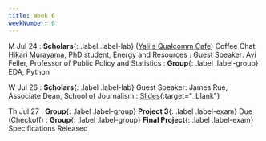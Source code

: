 ```yaml
---
title: Week 6
weekNumber: 6
---
```


M Jul 24
: **Scholars**{: .label .label-lab} ([Yali's Qualcomm Cafe](https://goo.gl/maps/zdzGuXmRfWDwxCATA)) Coffee Chat: [Hikari Murayama](https://erg.berkeley.edu/people/murayama-hikari/), PhD student, Energy and Resources
: Guest Speaker: Avi Feller, Professor of Public Policy and Statistics
: **Group**{: .label .label-group} EDA, Python

W Jul 26
: **Scholars**{: .label .label-lab} Guest Speaker: James Rue, Associate Dean, School of Journalism
  : [Slides](https://drive.google.com/file/d/1G3gsZGeuF4yvgP1cW18OgxoxoH4k6sIE/view?usp=sharing){:target="_blank"}

Th Jul 27
: **Group**{: .label .label-group} **Project 3**{: .label .label-exam} Due (Checkoff)
: **Group**{: .label .label-group} **Final Project**{: .label .label-exam} Specifications Released
